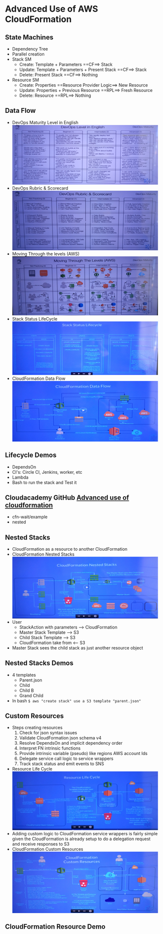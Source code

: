 # Advanced Use of AWS CloudFormation

## State Machines
* Dependency Tree
* Parallel creation
* Stack SM
  * Create: Template + Parameters ==CF==> Stack
  * Update: Template + Parameters + Present Stack ==CF==> Stack
  * Delete: Present Stack ==CF==> Nothing
* Resource SM
  * Create: Properties ==Resource Provider Logic==> New Resource
  * Update: Properties + Previous Resource ==RPL==> Fresh Resource
  * Delete: Resource ==RPL==> Nothing
## Data Flow
* DevOps Maturity Level in English
![](devOps-level-in-english-maturity.jpg)
* DevOps Rubric & Scorecard
![](devOps-rubric-and-scorecard-maturity.jpg)
* Moving Through the levels (AWS)
![](moving-through-the-levels-aws.jpg)
* Stack Status LifeCycle
![](stack-status-lifecycle.jpg)
* CloudFormation Data Flow
![](cloudFormation-data-flow-.jpg)
## Lifecycle Demos
* DependsOn
* CI's: Circle CI, Jenkins, worker, etc
* Lambda
* Bash to run the stack and Test it

## Cloudacademy GitHub [Advanced use of cloudformation](https://github.com/cloudacademy/advanced-use-of-cloudformation)
* cfn-wait/example
* nested

## Nested Stacks
* CloudFormation as a resource to another CloudFormation
* CloudFormation Nested Stacks
![](cloudFormation-nested-stacks.jpg)
* User
  * StackAction with parameters --> CloudFormation
  * Master Stack Template --> S3
  * Child Stack Template --> S3
  * CloudFormation take from <-- S3
* Master Stack sees the child stack as just another resource object

## Nested Stacks Demos
* 4 templates
  * Parent.json
  * Child
  * Child B
  * Grand Child
* In bash `$ aws "create stack" use a S3 template "parent.json"`

## Custom Resources
* Steps creating resources
  1. Check for json syntax issues
  2. Validate CloudFormation json schema v4
  3. Resolve DependsOn and implicit dependency order
  4. Interpret FN intrinsic functions
  5. Provide intrinsic variable (pseudo) like regions AWS account Ids
  6. Delegate service call logic to service wrappers
  7. Track stack status and emit events to SNS
* Resource Life Cycle
![](resource-life-cycle.jpg)
* Adding custom logic to CloudFormation service wrappers is fairly simple given the CloudFormation is already setup to do a delegation request and receive responses to S3
* CloudFormation Custom Resources
![](cloudFormation-custom-resources.jpg)

## CloudFormation Resource Demo

 
